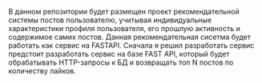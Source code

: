 В данном репозитории будет размещен проект рекомендательной системы постов пользователю, учитывая индивидуальные характеристики профиля пользователя, его прошлую активность и содержимое самих постов. 
Данная рекомендательная сисетма будет работать как сервис на FASTAPI.
Сначала я решил разработать сервис предстоит разработать сервис на базе FAST API, который будет обрабатывать HTTP-запросы к БД и возвращать топ N постов по количеству лайков. 
